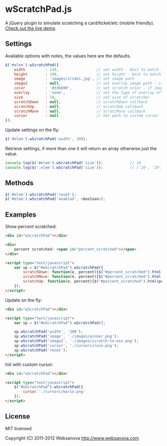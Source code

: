 # wScratchPad.js

A jQuery plugin to simulate scratching a card/ticket/etc (mobile friendly). [Check out the live demo](http://www.websanova.com/plugins/scratchpad/html5).


## Settings

Available options with notes, the values here are the defaults.

```javascript
$('#elem').wScratchPad({
    width         : 210,                 // set width - best to match image width
    height        : 100,                 // set height - best to match image height
    image         : 'images/slide1.jpg', // set image path
    image2        : null,                // set overlay image path - if set color is not used
    color         : '#336699',           // set scratch color - if image2 is not set uses color
    overlay       : 'none',              // set the type of overlay effect 'none', 'lighter' - only used with color
    size          : 10,                  // set size of scratcher
    scratchDown   : null,                // scratchDown callback
    scratchUp     : null,                // scratchUp callback
    scratchMove   : null,                // scratcMove callback
    cursor        : null                 // Set path to custom cursor
});
```

Update settings on the fly:

```javascript
$('#elem').wScratchPad('width', 300);
```

Retrieve settings, if more than one it will return an array otherwise just the value.

```javascript
console.log($('#elem').wScratchPad('size'));            // 10
console.log($('.elem').wScratchPad('size'));            // ['10', '10', '10']
```

## Methods

```javascript
$('#elem').wScratchPad('reset');
$('#elem').wScratchPad('enabled', <boolean>);
```

## Examples

Show percent scratched:

```html
<div id="wScratchPad"></div>

<div>
    percent scratched: <span id="percent_scratched"></span>
</div>

<script type="text/javascript">
    var sp = $("#wScratchPad").wScratchPad({
        scratchDown: function(e, percent){$("#percent_scratched").html(percent)},
        scratchMove: function(e, percent){$("#percent_scratched").html(percent)},
        scratchUp: function(e, percent){$("#percent_scratched").html(percent)}
    });
</script>
```

Update on the fly:

```html
<div id="wScratchPad"></div>

<script type="text/javascript">
    var sp = $("#wScratchPad").wScratchPad();

    sp.wScratchPad('width', '200');
    sp.wScratchPad('image', './images/winner.png');
    sp.wScratchPad('image2', './images/scratch-to-win.png');
    sp.wScratchPad('cursor', './cursors/coin.png');
    sp.wScratchPad('reset');
</script>
```

Init with custom cursor:

```html
<div id="wScratchPad"></div>

<script type="text/javascript">
    $("#wScratchPad").wScratchPad({
        cursor:'./cursors/mario.png'
    });
</script>
```


## License

MIT licensed

Copyright (C) 2011-2012 Websanova http://www.websanova.com